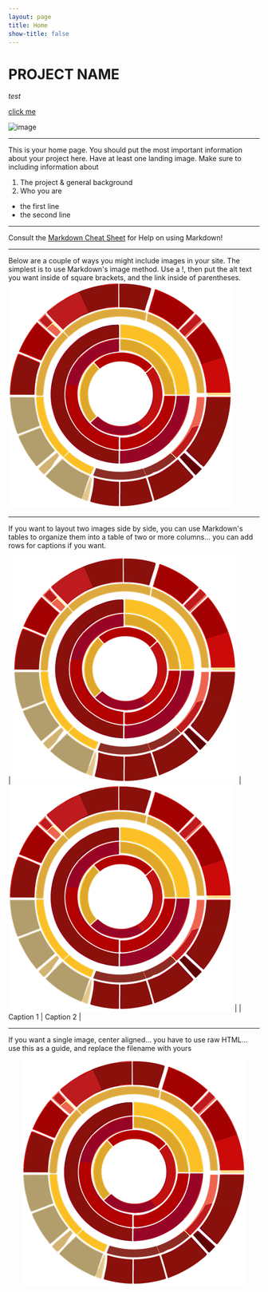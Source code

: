 ```yaml
---
layout: page
title: Home
show-title: false
---
```


# PROJECT NAME

*test*

[click me](https://bc.edu)

![image](https://www.bc.edu/etc/designs/bc-web/images/logo.png)

---

This is your home page. You should put the most important information about your project here. Have at least one landing image. Make sure to including information about

1. The project & general background
2. Who you are

- the first line
- the second line

---

Consult the [Markdown Cheat Sheet](https://www.markdownguide.org/cheat-sheet/) for Help on using Markdown!

---

Below are a couple of ways you might include images in your site. The simplest is to use Markdown's image method. Use a !, then put the alt text you want inside of square brackets, and the link inside of parentheses.
![This is the alt text that will appear on mouseover](assets/img/bcds-logo.webp)

---

If you want to layout two images side by side, you can use Markdown's tables to organize them into a table of two or more columns... you can add rows for captions if you want.

| ![BCDS Logo](assets/img/bcds-logo.webp) | ![BCDS Logo](assets/img/bcds-logo.webp) |
| Caption 1 | Caption 2 |

---

If you want a single image, center aligned... you have to use raw HTML... use this as a guide, and replace the filename with yours

<p align="center">
    <img src="assets/img/bcds-logo.webp" />
</p>
